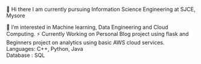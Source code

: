 👋 Hi there
I am currently pursuing Information Science Engineering at SJCE, Mysore

🔭 I’m interested in Machine learning, Data Engineering and Cloud Computing.
⚡ Currently Working on Personal Blog project using flask and Beginners project on analytics using basic AWS cloud services. 
<br>
Languages: C++, Python, Java
<br>
Database : SQL




